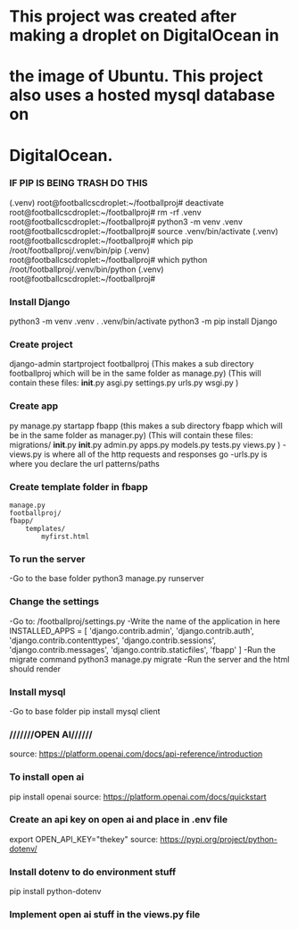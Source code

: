 # This project was created after making a droplet on DigitalOcean in
# the image of Ubuntu. This project also uses a hosted mysql database on
# DigitalOcean. 

### IF PIP IS BEING TRASH DO THIS
(.venv) root@footballcscdroplet:~/footballproj# deactivate
root@footballcscdroplet:~/footballproj# rm -rf .venv
root@footballcscdroplet:~/footballproj# python3 -m venv .venv
root@footballcscdroplet:~/footballproj# source .venv/bin/activate
(.venv) root@footballcscdroplet:~/footballproj# which pip
/root/footballproj/.venv/bin/pip
(.venv) root@footballcscdroplet:~/footballproj# which python
/root/footballproj/.venv/bin/python
(.venv) root@footballcscdroplet:~/footballproj# 

### Install Django
python3 -m venv .venv
. .venv/bin/activate
python3 -m pip install Django

### Create project 
django-admin startproject footballproj
(This makes a sub directory footballproj which will be in the same folder as manage.py)
(This will contain these files:
        __init__.py
        asgi.py
        settings.py
        urls.py
        wsgi.py
)

### Create app
py manage.py startapp fbapp
(this makes a sub directory fbapp which will be in the same folder as manager.py)
(This will contain these files:
        migrations/
            __init__.py
        __init__.py
        admin.py
        apps.py
        models.py
        tests.py
        views.py
)
-views.py is where all of the http requests and responses go 
-urls.py is where you declare the url patterns/paths

### Create template folder in fbapp
    manage.py
    footballproj/
    fbapp/
        templates/
            myfirst.html

### To run the server
-Go to the base folder
python3 manage.py runserver

### Change the settings
-Go to: /footballproj/settings.py
-Write the name of the application in here
INSTALLED_APPS = [
    'django.contrib.admin',
    'django.contrib.auth',
    'django.contrib.contenttypes',
    'django.contrib.sessions',
    'django.contrib.messages',
    'django.contrib.staticfiles',
    'fbapp'
]
-Run the migrate command
python3 manage.py migrate
-Run the server and the html should render

### Install mysql
-Go to base folder
pip install mysql client

### ///////OPEN AI//////
source: https://platform.openai.com/docs/api-reference/introduction
### To install open ai
pip install openai
source: https://platform.openai.com/docs/quickstart
### Create an api key on open ai and place in .env file
export OPEN_API_KEY="thekey"
source: https://pypi.org/project/python-dotenv/
### Install dotenv to do environment stuff
pip install python-dotenv
### Implement open ai stuff in the views.py file
